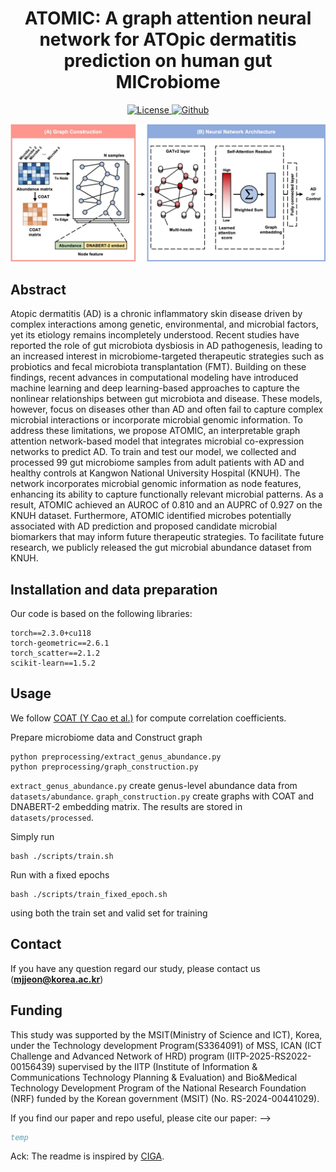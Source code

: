 
<h1 align="center">ATOMIC: A graph attention neural network for ATOpic dermatitis prediction on human gut MICrobiome</h1>
<p align="center">
    <a href="https://journals.plos.org/ploscompbiol/"> <img alt="License" src="https://img.shields.io/static/v1?label=Pub&message=ploscompbiol%2725&color=blue"> </a>
    <a href="https://github.com/KU-MedAI/ATOMIC"><img src="https://img.shields.io/badge/-Github-grey?logo=github" alt="Github"></a>
</p>

![The proposed model](img/overview.png)

## Abstract
Atopic dermatitis (AD) is a chronic inflammatory skin disease driven by complex interactions among genetic, environmental, and microbial factors, yet its etiology remains incompletely understood. Recent studies have reported the role of gut microbiota dysbiosis in AD pathogenesis, leading to an increased interest in microbiome-targeted therapeutic strategies such as probiotics and fecal microbiota transplantation (FMT). Building on these findings, recent advances in computational modeling have introduced machine learning and deep learning-based approaches to capture the nonlinear relationships between gut microbiota and disease. These models, however, focus on diseases other than AD and often fail to capture complex microbial interactions or incorporate microbial genomic information. To address these limitations, we propose ATOMIC, an interpretable graph attention network-based model that integrates microbial co-expression networks to predict AD. To train and test our model, we collected and processed 99 gut microbiome samples from adult patients with AD and healthy controls at Kangwon National University Hospital (KNUH). The network incorporates microbial genomic information as node features, enhancing its ability to capture functionally relevant microbial patterns. As a result, ATOMIC achieved an AUROC of 0.810 and an AUPRC of 0.927 on the KNUH dataset. Furthermore, ATOMIC identified microbes potentially associated with AD prediction and proposed candidate microbial biomarkers that may inform future therapeutic strategies. To facilitate future research, we publicly released the gut microbial abundance dataset from KNUH.

## Installation and data preparation
Our code is based on the following libraries:

```
torch==2.3.0+cu118
torch-geometric==2.6.1
torch_scatter==2.1.2
scikit-learn==1.5.2
```

## Usage
We follow [COAT (Y Cao et al.)](https://github.com/yuanpeicao/COAT) for compute correlation coefficients.

Prepare microbiome data and Construct graph
```
python preprocessing/extract_genus_abundance.py
python preprocessing/graph_construction.py
```
<code>extract_genus_abundance.py</code> create genus-level abundance data from <code>datasets/abundance</code>.
<code>graph_construction.py</code> create graphs with COAT and DNABERT-2 embedding matrix.
The results are stored in <code>datasets/processed</code>.

Simply run 
```
bash ./scripts/train.sh
```
Run with a fixed epochs
```
bash ./scripts/train_fixed_epoch.sh
```
using both the train set and valid set for training

## Contact
If you have any question regard our study, please contact us (**mjjeon@korea.ac.kr**)

## Funding
This study was supported by the MSIT(Ministry of Science and ICT), Korea, under the Technology development Program(S3364091) of MSS, ICAN (ICT Challenge and Advanced Network of HRD) program (IITP-2025-RS2022-00156439) supervised by the IITP (Institute of Information & Communications Technology Planning & Evaluation) and Bio&Medical Technology Development Program of the National Research Foundation (NRF) funded by the Korean government (MSIT) (No. RS-2024-00441029).

If you find our paper and repo useful, please cite our paper: -->

```bibtex -->
temp
```

Ack: The readme is inspired by [CIGA](https://github.com/LFhase/CIGA).
